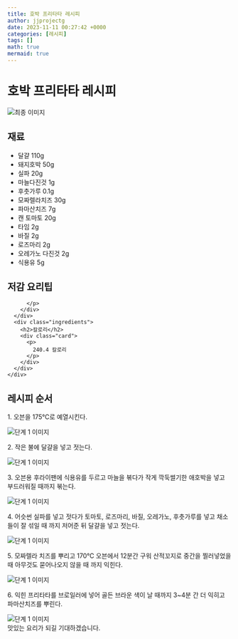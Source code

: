 ```yaml
---
title: 호박 프리타타 레시피
author: jjprojectg
date: 2023-11-11 00:27:42 +0000
categories: [레시피]
tags: []
math: true
mermaid: true
---
```

<meta name="og:type" content="website"/>
<meta charset="UTF-8"/>
<div class="header">
  <h1>호박 프리타타 레시피</h1>
</div>

<div class="container my-4">
  <div class="row">
    <div class="col-12 col-md-6">
      <div class="recipe-image">
        <img src="http://www.foodsafetykorea.go.kr/uploadimg/20141117/20141117053429_1416213269545.jpg" class="step-image" alt="최종 이미지"/>
      </div>
    </div>
    <div class="col-12 col-md-6">
      <div class="ingredients">
        <h2>재료</h2>
        <ul class="card">
          <li> 달걀 110g </li>
          <li>  돼지호박 50g </li>
          <li>  실파 20g </li>
          <li>  마늘다진것 1g </li>
          <li>  후춧가루 0.1g </li>
          <li>  모짜렐라치즈 30g </li>
          <li>  파마산치즈 7g </li>
          <li>  캔 토마토 20g </li>
          <li>  타임 2g </li>
          <li>  바질 2g </li>
          <li>  로즈마리 2g </li>
          <li>  오레가노 다진것 2g </li>
          <li>  식용유 5g </li>
</ul>
      </div>
    </div>
    <div class="col-12 col-md-6">
      <div class="ingredients">
        <h2>저감 요리팁</h2>
        <div class="card"> 
          <p>
            
          </p>
        </div>
      </div>
      <div class="ingredients">
        <h2>칼로리</h2>
        <div class="card"> 
          <p>
            240.4 칼로리
          </p>
        </div>
      </div>
    </div>
  </div>

  <h2 class="my-4">레시피 순서</h2>
  <div class="card recipe-card">
    <div class="card-body recipe-step">
      <p class="card-text step-description">1. 오븐을 175℃로 예열시킨다.</p>
      <img src="http://www.foodsafetykorea.go.kr/uploadimg/cook/828-1.jpg" alt="단계 1 이미지" class="step-image"/>
    </div>
  </div>
  <div class="card recipe-card">
    <div class="card-body recipe-step">
      <p class="card-text step-description">2. 작은 불에 달걀을 넣고 젓는다.</p>
      <img src="http://www.foodsafetykorea.go.kr/uploadimg/cook/828-2.jpg" alt="단계 1 이미지" class="step-image"/>
    </div>
  </div>
  <div class="card recipe-card">
    <div class="card-body recipe-step">
      <p class="card-text step-description">3. 오븐용 후라이팬에 식용유를 두르고 마늘을 볶다가 작게 깍둑썰기한 애호박을 넣고 부드러워질 때까지 볶는다.</p>
      <img src="http://www.foodsafetykorea.go.kr/uploadimg/cook/828-3.jpg" alt="단계 1 이미지" class="step-image"/>
    </div>
  </div>
  <div class="card recipe-card">
    <div class="card-body recipe-step">
      <p class="card-text step-description">4. 어슷썬 실파를 넣고 젓다가 토마토, 로즈마리, 바질, 오레가노, 후춧가루를 넣고 채소들이 잘 섞일 때 까지 저어준 뒤 달걀을 넣고 젓는다.</p>
      <img src="http://www.foodsafetykorea.go.kr/uploadimg/cook/828-4.jpg" alt="단계 1 이미지" class="step-image"/>
    </div>
  </div>
  <div class="card recipe-card">
    <div class="card-body recipe-step">
      <p class="card-text step-description">5. 모짜렐라 치즈를 뿌리고 170℃ 오븐에서 12분간 구워 산적꼬지로 중간을 찔러넣었을 때 아무것도 묻어나오지 않을 때 까지 익힌다.</p>
      <img src="http://www.foodsafetykorea.go.kr/uploadimg/cook/828-5.jpg" alt="단계 1 이미지" class="step-image"/>
    </div>
  </div>
  <div class="card recipe-card">
    <div class="card-body recipe-step">
      <p class="card-text step-description">6. 익힌 프리타타를 브로일러에 넣어 골든 브라운 색이 날 때까지 3~4분 간 더 익히고 파마산치즈를 뿌린다.</p>
      <img src="http://www.foodsafetykorea.go.kr/uploadimg/cook/828-6.jpg" alt="단계 1 이미지" class="step-image"/>
    </div>
  </div>

</div>
맛있는 요리가 되길 기대하겠습니다.
